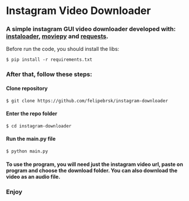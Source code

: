 # Instagram Video Downloader

### A simple instagram GUI video downloader developed with: [instaloader](https://github.com/instaloader/instaloader), [moviepy](https://github.com/Zulko/moviepy) and [requests](https://github.com/psf/requests).

Before run the code, you should install the libs:

```
$ pip install -r requirements.txt
```

### After that, follow these steps:

#### Clone repository

```
$ git clone https://github.com/felipebrsk/instagram-downloader
```

#### Enter the repo folder

```
$ cd instagram-downloader
```

#### Run the main.py file

```
$ python main.py
```

#### To use the program, you will need just the instagram video url, paste on program and choose the download folder. You can also download the video as an audio file.

### Enjoy
